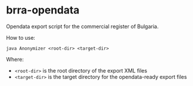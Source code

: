 # brra-opendata
Opendata export script for the commercial register of Bulgaria.

How to use:

    java Anonymizer <root-dir> <target-dir>

Where:
- `<root-dir>` is the root directory of the export XML files
- `<target-dir>` is the target directory for the opendata-ready export files
